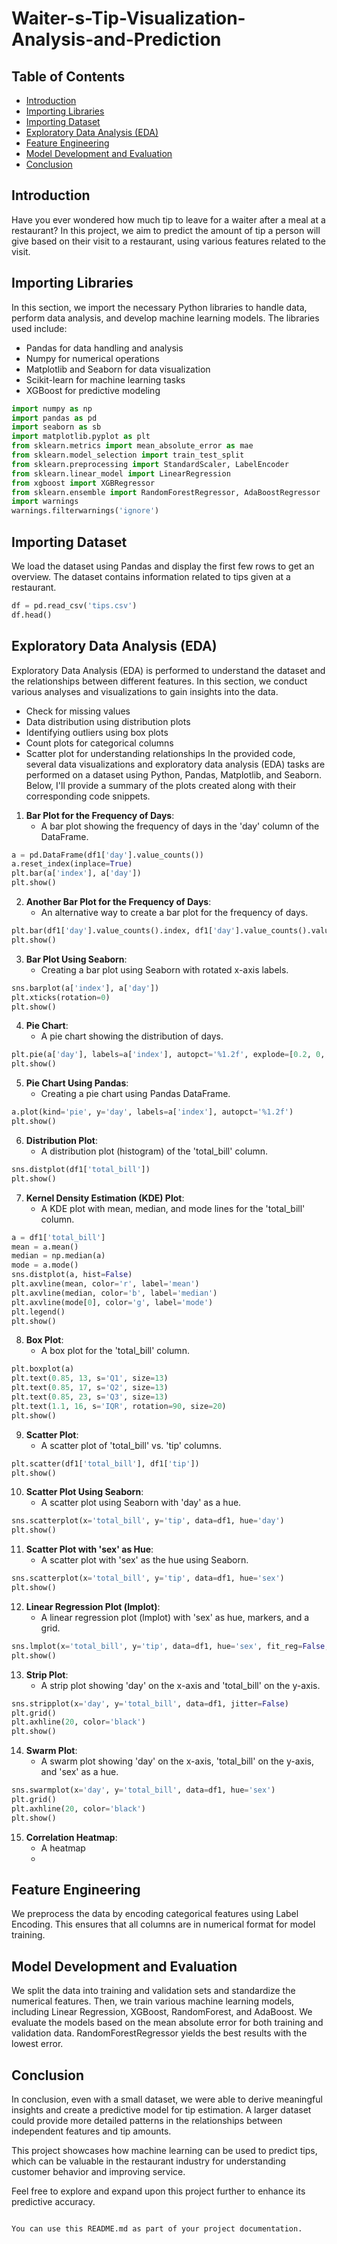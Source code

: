 # Waiter-s-Tip-Visualization-Analysis-and-Prediction

## Table of Contents
- [Introduction](#introduction)
- [Importing Libraries](#importing-libraries)
- [Importing Dataset](#importing-dataset)
- [Exploratory Data Analysis (EDA)](#exploratory-data-analysis)
- [Feature Engineering](#feature-engineering)
- [Model Development and Evaluation](#model-development-and-evaluation)
- [Conclusion](#conclusion)

## Introduction

Have you ever wondered how much tip to leave for a waiter after a meal at a restaurant? In this project, we aim to predict the amount of tip a person will give based on their visit to a restaurant, using various features related to the visit.

## Importing Libraries

In this section, we import the necessary Python libraries to handle data, perform data analysis, and develop machine learning models. The libraries used include:
- Pandas for data handling and analysis
- Numpy for numerical operations
- Matplotlib and Seaborn for data visualization
- Scikit-learn for machine learning tasks
- XGBoost for predictive modeling

```python
import numpy as np
import pandas as pd
import seaborn as sb
import matplotlib.pyplot as plt
from sklearn.metrics import mean_absolute_error as mae
from sklearn.model_selection import train_test_split
from sklearn.preprocessing import StandardScaler, LabelEncoder
from sklearn.linear_model import LinearRegression
from xgboost import XGBRegressor
from sklearn.ensemble import RandomForestRegressor, AdaBoostRegressor
import warnings
warnings.filterwarnings('ignore')
```

## Importing Dataset

We load the dataset using Pandas and display the first few rows to get an overview. The dataset contains information related to tips given at a restaurant.

```python
df = pd.read_csv('tips.csv')
df.head()
```

## Exploratory Data Analysis (EDA)

Exploratory Data Analysis (EDA) is performed to understand the dataset and the relationships between different features. In this section, we conduct various analyses and visualizations to gain insights into the data.

- Check for missing values
- Data distribution using distribution plots
- Identifying outliers using box plots
- Count plots for categorical columns
- Scatter plot for understanding relationships
In the provided code, several data visualizations and exploratory data analysis (EDA) tasks are performed on a dataset using Python, Pandas, Matplotlib, and Seaborn. Below, I'll provide a summary of the plots created along with their corresponding code snippets.

1. **Bar Plot for the Frequency of Days**:
   - A bar plot showing the frequency of days in the 'day' column of the DataFrame.

```python
a = pd.DataFrame(df1['day'].value_counts())
a.reset_index(inplace=True)
plt.bar(a['index'], a['day'])
plt.show()
```

2. **Another Bar Plot for the Frequency of Days**:
   - An alternative way to create a bar plot for the frequency of days.

```python
plt.bar(df1['day'].value_counts().index, df1['day'].value_counts().values)
plt.show()
```

3. **Bar Plot Using Seaborn**:
   - Creating a bar plot using Seaborn with rotated x-axis labels.

```python
sns.barplot(a['index'], a['day'])
plt.xticks(rotation=0)
plt.show()
```

4. **Pie Chart**:
   - A pie chart showing the distribution of days.

```python
plt.pie(a['day'], labels=a['index'], autopct='%1.2f', explode=[0.2, 0, 0, 0])
plt.show()
```

5. **Pie Chart Using Pandas**:
   - Creating a pie chart using Pandas DataFrame.

```python
a.plot(kind='pie', y='day', labels=a['index'], autopct='%1.2f')
plt.show()
```

6. **Distribution Plot**:
   - A distribution plot (histogram) of the 'total_bill' column.

```python
sns.distplot(df1['total_bill'])
plt.show()
```

7. **Kernel Density Estimation (KDE) Plot**:
   - A KDE plot with mean, median, and mode lines for the 'total_bill' column.

```python
a = df1['total_bill']
mean = a.mean()
median = np.median(a)
mode = a.mode()
sns.distplot(a, hist=False)
plt.axvline(mean, color='r', label='mean')
plt.axvline(median, color='b', label='median')
plt.axvline(mode[0], color='g', label='mode')
plt.legend()
plt.show()
```

8. **Box Plot**:
   - A box plot for the 'total_bill' column.

```python
plt.boxplot(a)
plt.text(0.85, 13, s='Q1', size=13)
plt.text(0.85, 17, s='Q2', size=13)
plt.text(0.85, 23, s='Q3', size=13)
plt.text(1.1, 16, s='IQR', rotation=90, size=20)
plt.show()
```

9. **Scatter Plot**:
   - A scatter plot of 'total_bill' vs. 'tip' columns.

```python
plt.scatter(df1['total_bill'], df1['tip'])
plt.show()
```

10. **Scatter Plot Using Seaborn**:
    - A scatter plot using Seaborn with 'day' as a hue.

```python
sns.scatterplot(x='total_bill', y='tip', data=df1, hue='day')
plt.show()
```

11. **Scatter Plot with 'sex' as Hue**:
    - A scatter plot with 'sex' as the hue using Seaborn.

```python
sns.scatterplot(x='total_bill', y='tip', data=df1, hue='sex')
plt.show()
```

12. **Linear Regression Plot (lmplot)**:
    - A linear regression plot (lmplot) with 'sex' as hue, markers, and a grid.

```python
sns.lmplot(x='total_bill', y='tip', data=df1, hue='sex', fit_reg=False, markers=['^', 's'], palette='ocean', row='sex', col='smoker')
plt.show()
```

13. **Strip Plot**:
    - A strip plot showing 'day' on the x-axis and 'total_bill' on the y-axis.

```python
sns.stripplot(x='day', y='total_bill', data=df1, jitter=False)
plt.grid()
plt.axhline(20, color='black')
plt.show()
```

14. **Swarm Plot**:
    - A swarm plot showing 'day' on the x-axis, 'total_bill' on the y-axis, and 'sex' as a hue.

```python
sns.swarmplot(x='day', y='total_bill', data=df1, hue='sex')
plt.grid()
plt.axhline(20, color='black')
plt.show()
```

15. **Correlation Heatmap**:
    - A heatmap
    - 
## Feature Engineering

We preprocess the data by encoding categorical features using Label Encoding. This ensures that all columns are in numerical format for model training.

## Model Development and Evaluation

We split the data into training and validation sets and standardize the numerical features. Then, we train various machine learning models, including Linear Regression, XGBoost, RandomForest, and AdaBoost. We evaluate the models based on the mean absolute error for both training and validation data. RandomForestRegressor yields the best results with the lowest error.

## Conclusion

In conclusion, even with a small dataset, we were able to derive meaningful insights and create a predictive model for tip estimation. A larger dataset could provide more detailed patterns in the relationships between independent features and tip amounts.

This project showcases how machine learning can be used to predict tips, which can be valuable in the restaurant industry for understanding customer behavior and improving service.

Feel free to explore and expand upon this project further to enhance its predictive accuracy.
```

You can use this README.md as part of your project documentation.
